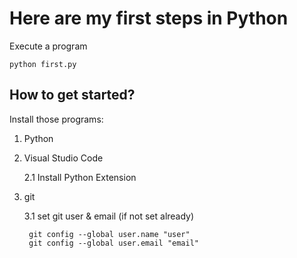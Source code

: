# Here are my first steps in Python

Execute a program

    python first.py   

## How to get started?
Install those programs:
1. Python  
2. Visual Studio Code

    2.1 Install Python Extension

3. git

    3.1 set git user & email (if not set already)

        git config --global user.name "user" 
        git config --global user.email "email"